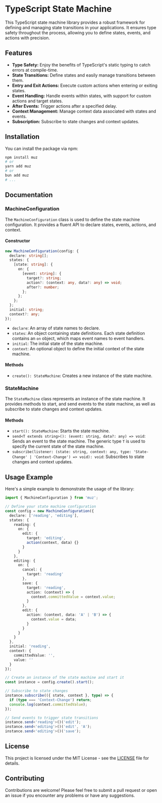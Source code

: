 # TypeScript State Machine

This TypeScript state machine library provides a robust framework for defining and managing state transitions in your applications. It ensures type safety throughout the process, allowing you to define states, events, and actions with precision.

## Features

- **Type Safety:** Enjoy the benefits of TypeScript's static typing to catch errors at compile-time.
- **State Transitions:** Define states and easily manage transitions between them.
- **Entry and Exit Actions:** Execute custom actions when entering or exiting states.
- **Event Handling:** Handle events within states, with support for custom actions and target states.
- **After Events:** Trigger actions after a specified delay.
- **Context Management:** Manage context data associated with states and events.
- **Subscription:** Subscribe to state changes and context updates.

## Installation

You can install the package via npm:

```bash
npm install muz
# or
yarn add muz
# or
bun add muz
# ...
```

## Documentation

### MachineConfiguration

The `MachineConfiguration` class is used to define the state machine configuration. It provides a fluent API to declare states, events, actions, and context.

#### Constructor

```typescript
new MachineConfiguration(config: {
  declare: string[];
  states: {
    [state: string]: {
      on: {
        [event: string]: {
          target?: string;
          action?: (context: any, data?: any) => void;
          after?: number;
        };
      };
    };
  };
  initial: string;
  context?: any;
});
```

- `declare`: An array of state names to declare.
- `states`: An object containing state definitions. Each state definition contains an `on` object, which maps event names to event handlers.
- `initial`: The initial state of the state machine.
- `context`: An optional object to define the initial context of the state machine.

#### Methods

- `create(): StateMachine`: Creates a new instance of the state machine.

### StateMachine

The `StateMachine` class represents an instance of the state machine. It provides methods to start, and send events to the state machine, as well as subscribe to state changes and context updates.

#### Methods

- `start(): StateMachine`: Starts the state machine.
- `send<T extends string>(): (event: string, data?: any) => void`: Sends an event to the state machine. The generic type `T` is used to specify the current state of the state machine.
- `subscribe(listener: (state: string, context: any, type: 'State-Change' | 'Context-Change') => void): void`: Subscribes to state changes and context updates.

## Usage Example

Here's a simple example to demonstrate the usage of the library:

```typescript
import { MachineConfiguration } from 'muz';

// Define your state machine configuration
const config = new MachineConfiguration({
  declare: ['reading', 'editing'],
  states: {
    reading: {
      on: {
        edit: {
          target: 'editing',
          action(context, data) {}
        }
      }
    },
    editing: {
      on: {
        cancel: {
          target: 'reading'
        },
        save: {
          target: 'reading',
          action: (context) => {
            context.committedValue = context.value;
          }
        },
        edit: {
          action: (context, data: 'A' | 'B') => {
            context.value = data;
          }
        }
      }
    }
  },
  initial: 'reading',
  context: {
    committedValue: '',
    value: ''
  }
});

// Create an instance of the state machine and start it
const instance = config.create().start();

// Subscribe to state changes
instance.subscribe(({ state, context }, type) => {
  if (type === 'Context-Change') return;
  console.log(context.committedValue);
});

// Send events to trigger state transitions
instance.send<'reading'>()('edit');
instance.send<'editing'>()('edit', 'A');
instance.send<'editing'>()('save');
```

## License

This project is licensed under the MIT License - see the [LICENSE](LICENSE) file for details.

## Contributing

Contributions are welcome! Please feel free to submit a pull request or open an issue if you encounter any problems or have any suggestions.
